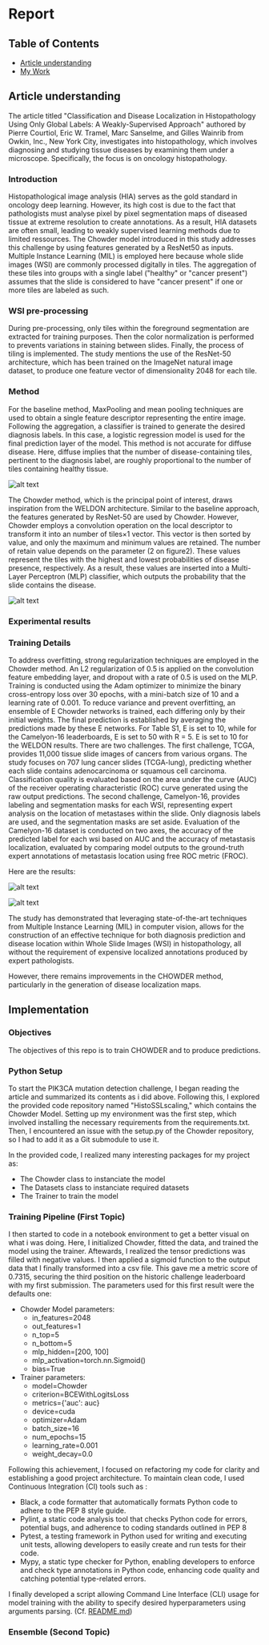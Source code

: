 # Report

## Table of Contents

- [Article understanding](#Article-understanding)
- [My Work](#My-Work)

## Article understanding

The article titled "Classification and Disease Localization in Histopathology Using Only Global Labels: A Weakly-Supervised Approach" authored by Pierre Courtiol, Eric W. Tramel, Marc Sanselme, and Gilles Wainrib from Owkin, Inc., New York City, investigates into histopathology, which involves diagnosing and studying tissue diseases by examining them under a microscope. Specifically, the focus is on oncology histopathology.

### Introduction

Histopathological image analysis (HIA) serves as the  gold standard in oncology deep learning. However, its high cost is due to the fact that pathologists must analyse pixel by pixel segmentation maps of diseased tissue at extreme resolution to create annotations.
As a result, HIA datasets are often small, leading to weakly supervised learning methods due to limited ressources. 
The Chowder model introduced in this study addresses this challenge by using features generated by a ResNet50 as inputs.
Multiple Instance Learning (MIL) is employed here because whole slide images (WSI) are commonly processed digitally in tiles. The aggregation of these tiles into groups with a single label ("healthy" or "cancer present") assumes that the slide is considered to have "cancer present" if one or more tiles are labeled as such.

### WSI pre-processing

During pre-processing, only tiles within the foreground segmentation are extracted for training purposes. Then the color normalization is performed to prevents variations in staining between slides. Finally, the process of tiling is implemented. The study mentions the use of the ResNet-50 architecture, which has been trained on the ImageNet natural image dataset, to produce one feature vector of dimensionality 2048 for each tile.

### Method

For the baseline method, MaxPooling and mean pooling techniques are used to obtain a single feature descriptor representing the entire image. Following the aggregation, a classifier is trained to generate the desired diagnosis labels. In this case, a logistic regression model is used for the final prediction layer of the model. This method is not accurate for diffuse disease. Here, diffuse implies that the number of disease-containing tiles, pertinent to the diagnosis label, are roughly proportional
to the number of tiles containing healthy tissue.

![alt text](imgs/figure1.png)

The Chowder method, which is the principal point of interest, draws inspiration from the WELDON architecture. Similar to the baseline approach, the features generated by ResNet-50 are used by Chowder. However, Chowder employs a convolution operation on the local descriptor to transform it into an number of tiles×1 vector. This vector is then sorted by value, and only the maximum and minimum values are retained. The number of retain value depends on the parameter (2 on figure2). These values represent the tiles with the highest and lowest probabilities of disease presence, respectively. As a result, these values are inserted into a Multi-Layer Perceptron (MLP) classifier, which outputs the probability that the slide contains the disease.

![alt text](imgs/figure2.png)

### Experimental results

### Training Details

To address overfitting, strong regularization techniques are employed in the Chowder method. An L2 regularization of 0.5 is applied on the convolution feature embedding layer, and dropout with a rate of 0.5 is used on the MLP. Training is conducted using the Adam optimizer to minimize the binary cross-entropy loss over 30 epochs, with a mini-batch size of 10 and a learning rate of 0.001.
To reduce variance and prevent overfitting, an ensemble of E Chowder networks is trained, each differing only by their initial weights. The final prediction is established by averaging the predictions made by these E networks. For Table S1, E is set to 10, while for the Camelyon-16 leaderboards, E is set to 50 with R = 5. E is set to 10 for the WELDON results.
There are two challenges. 
The first challenge, TCGA, provides 11,000 tissue slide images of cancers from various organs. The study focuses on 707 lung cancer slides (TCGA-lung), predicting whether each slide contains adenocarcinoma or squamous cell carcinoma. Classification quality is evaluated based on the area under the curve (AUC) of the receiver operating characteristic (ROC) curve generated using the raw output predictions. 
The second challenge, Camelyon-16, provides labeling and segmentation masks for each WSI, representing expert analysis on the location of metastases within the slide. Only diagnosis labels are used, and the segmentation masks are set aside. Evaluation of the Camelyon-16 dataset is conducted on two axes, the accuracy of the predicted label for each wsi based on AUC and the accuracy of metastasis localization, evaluated by comparing model outputs to the ground-truth expert annotations of metastasis location using free ROC metric (FROC).

Here are the results:

![alt text](imgs/results.png)

![alt text](imgs/figure4.png)

The study has demonstrated that leveraging state-of-the-art techniques from Multiple Instance Learning (MIL) in computer vision, allows for the construction of an effective technique for both diagnosis prediction and disease location within Whole Slide Images (WSI) in histopathology, all without the requirement of expensive localized annotations produced by expert pathologists.

However, there remains improvements in the CHOWDER method, particularly in the generation of disease localization maps.

## Implementation

### Objectives

The objectives of this repo is to train CHOWDER and to produce predictions.

### Python Setup

To start the PIK3CA mutation detection challenge, I began reading the article and summarized its contents as i did above. Following this, I explored the provided code repository named "HistoSSLscaling," which contains the Chowder Model. Setting up my environment was the first step, which involved installing the necessary requirements from the requirements.txt. Then, I encountered an issue with the setup.py of the Chowder repository, so I had to add it as a Git submodule to use it.

In the provided code, I realized many interesting packages for my project as:

 - The Chowder class to instanciate the model
 - The Datasets class to instanciate required datasets
 - The Trainer to train the model

### Training Pipeline (First Topic)

I then started to code in a notebook environment to get a better visual on what i was doing. 
Here, I initialized Chowder, fitted the data, and trained the model using the trainer. Aftewards, I realized the tensor predictions was filled with negative values. I  then applied a sigmoid function to the output data that I finally transformed into a csv file. This gave me a metric score of 0.7315, securing the third position on the historic challenge leaderboard with my first submission. The parameters used for this first result were the defaults one:

- Chowder Model parameters:
    - in_features=2048
    - out_features=1
    - n_top=5
    - n_bottom=5
    - mlp_hidden=[200, 100]
    - mlp_activation=torch.nn.Sigmoid()
    - bias=True
- Trainer parameters:
    - model=Chowder
    - criterion=BCEWithLogitsLoss
    - metrics={'auc': auc}
    - device=cuda
    - optimizer=Adam
    - batch_size=16
    - num_epochs=15
    - learning_rate=0.001
    - weight_decay=0.0

Following this achievement, I focused on refactoring my code for clarity and establishing a good project architecture. To maintain clean code, I used Continuous Integration (CI) tools such as :

- Black, a code formatter that automatically formats Python code to adhere to the PEP 8 style guide.
- Pylint, a static code analysis tool that checks Python code for errors, potential bugs, and adherence to coding standards outlined in PEP 8
- Pytest, a testing framework in Python used for writing and executing unit tests, allowing developers to easily create and run tests for their code.
- Mypy, a static type checker for Python, enabling developers to enforce and check type annotations in Python code, enhancing code quality and catching potential type-related errors.

I finally developed a script allowing Command Line Interface (CLI) usage for model training with the ability to specify desired hyperparameters using arguments parsing. (Cf. [README.md](../README.md))

### Ensemble (Second Topic)
